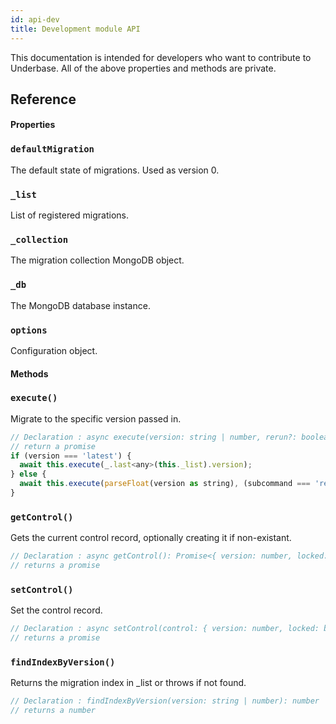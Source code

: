 ```yaml
---
id: api-dev
title: Development module API
---
```


This documentation is intended for developers who want to contribute to Underbase. All of the above properties and methods are private.

## Reference

#### Properties

### `defaultMigration`

The default state of migrations. Used as version 0.

### `_list`

List of registered migrations.

### `_collection`

The migration collection MongoDB object.

### `_db`

The MongoDB database instance.

### `options`

Configuration object.

#### Methods

### `execute()`

Migrate to the specific version passed in.

``` javascript
// Declaration : async execute(version: string | number, rerun?: boolean): Promise<void>
// return a promise
if (version === 'latest') {
  await this.execute(_.last<any>(this._list).version);
} else {
  await this.execute(parseFloat(version as string), (subcommand === 'rerun'));
}
```

### `getControl()`

Gets the current control record, optionally creating it if non-existant.

``` javascript
// Declaration : async getControl(): Promise<{ version: number, locked: boolean }>
// returns a promise
```

### `setControl()`

Set the control record.

``` javascript
// Declaration : async setControl(control: { version: number, locked: boolean }): Promise<{ version: number, locked: boolean } | null>
// returns a promise
```

### `findIndexByVersion()`

Returns the migration index in _list or throws if not found.

``` javascript
// Declaration : findIndexByVersion(version: string | number): number
// returns a number
```
